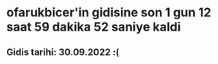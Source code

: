 # ofarukbicer'in gidisine son 1 gun 12 saat 59 dakika 52 saniye kaldi

## Gidis tarihi: 30.09.2022 :(